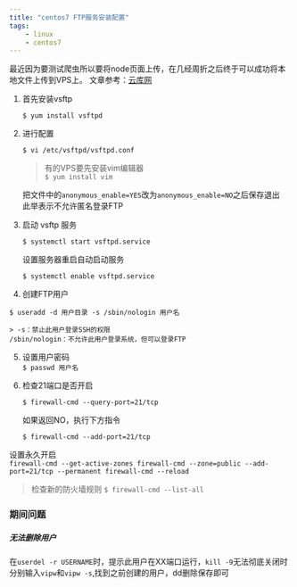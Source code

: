```yaml
---
title: "centos7 FTP服务安装配置"  
tags: 
	- linux
	- centos7
---
```


最近因为要测试爬虫所以要将node页面上传，在几经周折之后终于可以成功将本地文件上传到VPS上。
文章参考：[云库网](http://yunkus.com/centos7-ftp-service-install-config/)
<!-- more -->
1. 首先安装vsftp  
	```
	$ yum install vsftpd
	```
2. 进行配置  
	```
	$ vi /etc/vsftpd/vsftpd.conf  
	```
	>有的VPS要先安装vim编辑器  
	>`$ yum install vim`  

    把文件中的`anonymous_enable=YES`改为`anonymous_enable=NO`之后保存退出  
	此举表示不允许匿名登录FTP  
  
3.  启动 vsftp 服务  
	```
	$ systemctl start vsftpd.service
	```

	设置服务器重启自动启动服务  
	```
	$ systemctl enable vsftpd.service  

	```
4.   创建FTP用户
```
$ useradd -d 用户目录 -s /sbin/nologin 用户名
```
	> -s：禁止此用户登录SSH的权限  
	/sbin/nologin：不允许此用户登录系统，但可以登录FTP	

5.   设置用户密码  
	```
	$ passwd 用户名
	```
  
6.  检查21端口是否开启  
	```  
	$ firewall-cmd --query-port=21/tcp
	```
	如果返回NO，执行下方指令  
	```  
	$ firewall-cmd --add-port=21/tcp
	```
  
设置永久开启  
	```
	firewall-cmd --get-active-zones
	firewall-cmd --zone=public --add-port=21/tcp --permanent
	firewall-cmd --reload
	```
  
 >检查新的防火墙规则
	`$ firewall-cmd --list-all`


### 期间问题


##### 无法删除用户
在`userdel -r USERNAME`时，提示此用户在XX端口运行，`kill -9`无法彻底关闭时 
分别输入`vipw`和`vipw -s`,找到之前创建的用户，dd删除保存即可 
